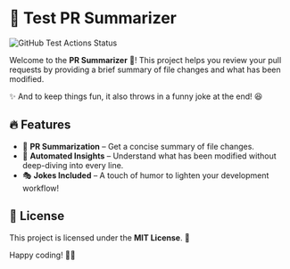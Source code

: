 # 🚀 Test PR Summarizer 

![GitHub Test Actions Status](https://github.com/bansikah22/test-pr-summarizer/actions/workflows/check-pr.yml/badge.svg)

Welcome to the **PR Summarizer** 🎉! This project helps you review your pull requests by providing a brief summary of file changes and what has been modified. 

✨ And to keep things fun, it also throws in a funny joke at the end! 😆

## 🔥 Features
- 📜 **PR Summarization** – Get a concise summary of file changes.
- 🤖 **Automated Insights** – Understand what has been modified without deep-diving into every line.
- 🎭 **Jokes Included** – A touch of humor to lighten your development workflow!

## 📜 License
This project is licensed under the **MIT License**. 📄

Happy coding! 🚀🐙
